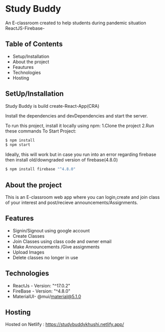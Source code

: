 # Study Buddy

An E-classroom created to help students during pandemic situation  
ReactJS-Firebase-

## Table of Contents

- Setup/Installation
- About the project
- Feautures
- Technologies
- Hosting

## SetUp/Installation

Study Buddy is build create-React-App(CRA)

Install the dependencies and devDependencies and start the server.

To run this project, install it locally using npm:
1.Clone the project
2.Run these commands
To Start Project:

```sh
$ npm install
$ npm start
```

Ideally, this will work but in case you run into an error
regarding firebase then install old/downgraded version of firebase(4.8.0)

```sh
$ npm install firebase "^4.8.0"
```

## About the project

This is an E-classroom web app where you can login,create and join class of your interest and post/recieve announcements/Assignments.

## Features

- Signin/Signout using google account
- Create Classes
- Join Classes using class code and owner email
- Make Announcements /Give assignments
- Upload Images
- Delete classes no longer in use

## Technologies

- ReactJs - Version: "^17.0.2"
- FireBase - Version: "^4.8.0"
- MaterialUI- @mui/material@5.1.0

## Hosting

Hosted on Netlify : https://studybuddykhushi.netlify.app/
